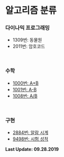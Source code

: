 # 알고리즘 분류
### 다이나믹 프로그래밍
- 1309번: 동물원  
- 2011번: 암호코드

<br>

### 수학
- [1000번: A+B](https://www.acmicpc.net/problem/1000)
- [1001번: A-B](https://www.acmicpc.net/problem/1001)
- [1008번: A/B](https://www.acmicpc.net/problem/1008)

<br>

### 구현
- [2884번: 알람 시계](https://www.acmicpc.net/problem/2884)
- [9498번: 시험 성적](https://www.acmicpc.net/problem/9498)


**Last Update: 09.28.2019**
